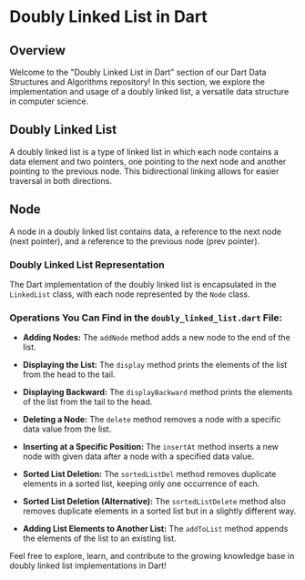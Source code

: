 # Doubly Linked List in Dart

## Overview

Welcome to the "Doubly Linked List in Dart" section of our Dart Data Structures and Algorithms repository! In this section, we explore the implementation and usage of a doubly linked list, a versatile data structure in computer science.

## Doubly Linked List

A doubly linked list is a type of linked list in which each node contains a data element and two pointers, one pointing to the next node and another pointing to the previous node. This bidirectional linking allows for easier traversal in both directions.

## Node

A node in a doubly linked list contains data, a reference to the next node (next pointer), and a reference to the previous node (prev pointer).

### Doubly Linked List Representation

The Dart implementation of the doubly linked list is encapsulated in the `LinkedList` class, with each node represented by the `Node` class.

### Operations You Can Find in the `doubly_linked_list.dart` File:

- **Adding Nodes:** The `addNode` method adds a new node to the end of the list.

- **Displaying the List:** The `display` method prints the elements of the list from the head to the tail.

- **Displaying Backward:** The `displayBackward` method prints the elements of the list from the tail to the head.

- **Deleting a Node:** The `delete` method removes a node with a specific data value from the list.

- **Inserting at a Specific Position:** The `insertAt` method inserts a new node with given data after a node with a specified data value.

- **Sorted List Deletion:** The `sortedListDel` method removes duplicate elements in a sorted list, keeping only one occurrence of each.

- **Sorted List Deletion (Alternative):** The `sortedListDelete` method also removes duplicate elements in a sorted list but in a slightly different way.

- **Adding List Elements to Another List:** The `addToList` method appends the elements of the list to an existing list.

Feel free to explore, learn, and contribute to the growing knowledge base in doubly linked list implementations in Dart!
